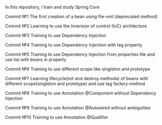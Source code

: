 In this repository, I train and study Spring Core

Commit №1 The first creation of a bean using file-xml (deprecated method)

Commit №2 Learning to use the Inversion of control (IoC) architecture

Commit №3 Training to use Dependency Injection

Commit №4 Training to use Dependency Injection with tag property

Commit №5 Training to use Dependency Injection from properties file and use list with beans in property

Commit №6 Training to use different scope like singleton and prototype

Commit №7 Learning lifecycle(init and destroy methods) of beans with different scope(singleton and prototype) and use tag factory-method

Commit №8 Training to use Annotation @Component without Dependency Injection

Commit №9 Training to use Annotation @Autowired without ambiguities

Commit №10 Training to use Annotation @Qualifier